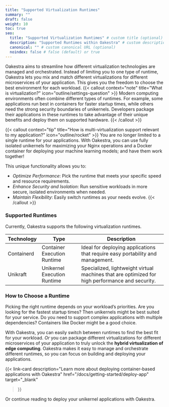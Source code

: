```yaml
---
title: "Supported Virtualization Runtimes"
summary: ""
draft: false
weight: 10
toc: true
seo:
  title: "Supported Virtualization Runtimes" # custom title (optional)
  description: "Supported Runtimes within Oakestra" # custom description (recommended)
  canonical: "" # custom canonical URL (optional)
  noindex: false # false (default) or true
---
```


<span class="lead">
Oakestra aims to streamline how different virtualization technologies are managed and orchestrated. Instead of limiting you to one type of runtime, Oakestra lets you mix and match different virtualizations for different microservices of your application. This gives you the freedom to choose the best environment for each workload.
</span>
{{< callout context="note" title="What is virtualization?" icon="outline/settings-question" >}}
Modern computing environments often combine different types of runtimes. For example, some applications run best in containers for faster startup times, while others need the strong security boundaries of unikernels. Developers package their applications in these runtimes to take advantage of their unique benefits and deploy them on supported hardware.
{{< /callout >}}

{{< callout context="tip" title="How is multi-virtualization support relevant to my application?" icon="outline/rocket" >}}
You are no longer limited to a single runtime for your applications. With Oakestra, you can use fully isolated unikernels for maximizing your Nginx operations and a Docker container for deploying your machine learning models; and have them work together!

This unique functionality allows you to:
- *Optimize Performance*: Pick the runtime that meets your specific speed and resource requirements.
- *Enhance Security and Isolation*: Run sensitive workloads in more secure, isolated environments when needed.
- *Maintain Flexibility*: Easily switch runtimes as your needs evolve.
{{< /callout >}}

### Supported Runtimes

Currently, Oakestra supports the following virtualization runtimes.

| **Technology**    | **Type** |  **Description** |
| --------- | ----------- | ----------- |
| Containerd    | Container Execution Runtime | Ideal for deploying applications that require easy portability and management. |
| Unikraft | Unikernel Execution Runtime |  Specialized, lightweight virtual machines that are optimized for high performance and security. |

### How to Choose a Runtime

Picking the right runtime depends on your workload’s priorities. Are you looking for the fastest startup times? Then unikernels might be best suited for your service. Do you need to support complex applications with multiple dependencies? Containers like Docker might be a good choice.

With Oakestra, you can easily switch between runtimes to find the best fit for your workload. *Or* you can package different virtualizations for different microservices of your application to truly unlock the **hybrid virtualization of edge computing**. Oakestra makes it easy to manage and orchestrate different runtimes, so you can focus on building and deploying your applications.

{{< link-card
  description="Learn more about deploying container-based applications with Oakestra"
  href="/docs/getting-started/deploy-app"
  target="_blank"
>}}

Or continue reading to deploy your unikernel applications with Oakestra.